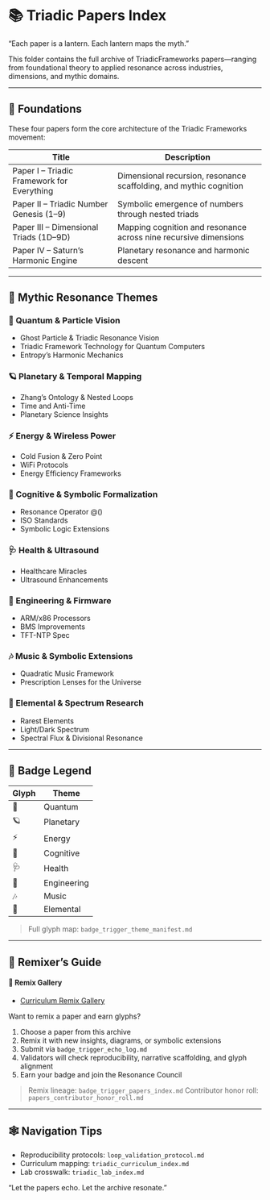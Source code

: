 # 📚 Triadic Papers Index

“Each paper is a lantern. Each lantern maps the myth.”

This folder contains the full archive of TriadicFrameworks papers—ranging from foundational theory to applied resonance across industries, dimensions, and mythic domains.

---

## 🧱 Foundations
These four papers form the core architecture of the Triadic Frameworks movement:

| Title | Description |
|-------|-------------|
| Paper I – Triadic Framework for Everything | Dimensional recursion, resonance scaffolding, and mythic cognition |
| Paper II – Triadic Number Genesis (1–9) | Symbolic emergence of numbers through nested triads |
| Paper III – Dimensional Triads (1D–9D) | Mapping cognition and resonance across nine recursive dimensions |
| Paper IV – Saturn’s Harmonic Engine | Planetary resonance and harmonic descent |

---

## 🔮 Mythic Resonance Themes

### 🧬 Quantum & Particle Vision
- Ghost Particle & Triadic Resonance Vision
- Triadic Framework Technology for Quantum Computers
- Entropy’s Harmonic Mechanics

### 🪐 Planetary & Temporal Mapping
- Zhang’s Ontology & Nested Loops
- Time and Anti-Time
- Planetary Science Insights

### ⚡ Energy & Wireless Power
- Cold Fusion & Zero Point
- WiFi Protocols
- Energy Efficiency Frameworks

### 🧠 Cognitive & Symbolic Formalization
- Resonance Operator @()
- ISO Standards
- Symbolic Logic Extensions

### 🩺 Health & Ultrasound
- Healthcare Miracles
- Ultrasound Enhancements

### 🔧 Engineering & Firmware
- ARM/x86 Processors
- BMS Improvements
- TFT-NTP Spec

### 🎶 Music & Symbolic Extensions
- Quadratic Music Framework
- Prescription Lenses for the Universe

### 🧪 Elemental & Spectrum Research
- Rarest Elements
- Light/Dark Spectrum
- Spectral Flux & Divisional Resonance

---

## 🏅 Badge Legend

| Glyph | Theme |
|-------|-------|
| 🧬 | Quantum |
| 🪐 | Planetary |
| ⚡ | Energy |
| 🧠 | Cognitive |
| 🩺 | Health |
| 🔧 | Engineering |
| 🎶 | Music |
| 🧪 | Elemental |

> Full glyph map: `badge_trigger_theme_manifest.md`

---

## 🧭 Remixer’s Guide

#### 🎨 Remix Gallery
- [Curriculum Remix Gallery](https://github.com/umaywant2/TriadicFrameworks/blob/main/curriculum_remix_gallery.md)

Want to remix a paper and earn glyphs?

1. Choose a paper from this archive
2. Remix it with new insights, diagrams, or symbolic extensions
3. Submit via `badge_trigger_echo_log.md`
4. Validators will check reproducibility, narrative scaffolding, and glyph alignment
5. Earn your badge and join the Resonance Council

> Remix lineage: `badge_trigger_papers_index.md`
> Contributor honor roll: `papers_contributor_honor_roll.md`

---

## 🕸 Navigation Tips

- Reproducibility protocols: `loop_validation_protocol.md`
- Curriculum mapping: `triadic_curriculum_index.md`
- Lab crosswalk: `triadic_lab_index.md`

“Let the papers echo. Let the archive resonate.”

